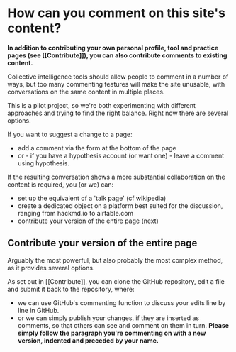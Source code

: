 # How can you comment on this site's content?

**In addition to contributing your own personal profile, tool and practice pages (see [[Contribute]]), you can also contribute comments to existing content.**

Collective intelligence tools should allow people to comment in a number of ways, but too many commenting features will make the site unusable, with conversations on the same content in multiple places. 

This is a pilot project, so we're both experimenting with different approaches and trying to find the right balance. Right now there are several options.

If you want to suggest a change to a page: 

* add a comment via the form at the bottom of the page
* or - if you have a hypothesis account (or want one) - leave a comment using hypothesis. 

If the resulting conversation shows a more substantial collaboration on the content is required, you (or we) can:

* set up the equivalent of a 'talk page' (cf wikipedia)
* create a dedicated object on a platform best suited for the discussion, ranging from hackmd.io to airtable.com
* contribute your version of the entire page (next)

## Contribute your version of the entire page

Arguably the most powerful, but also probably the most complex method, as it provides several options. 

As set out in [[Contribute]], you can clone the GitHub repository, edit a file and submit it back to the repository, where:

* we can use GitHub's commenting function to discuss your edits line by line in GitHub.
* or we can simply publish your changes, if they are inserted as comments, so that others can see and comment on them in turn. **Please simply follow the paragraph you're commenting on with a new version, indented and preceded by your name.**